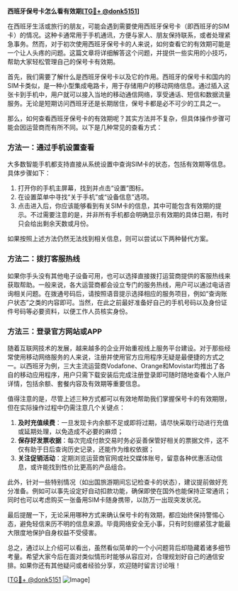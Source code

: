 **西班牙保号卡怎么看有效期[[TG💪+ @donk5151](https://t.me/s/donk5151)]**

在西班牙生活或旅行的朋友，可能会遇到需要使用西班牙保号卡（即西班牙的SIM卡）的情况。这种卡通常用于手机通讯，方便与家人、朋友保持联系，或者处理紧急事务。然而，对于初次使用西班牙保号卡的人来说，如何查看它的有效期可能是一个让人头疼的问题。这篇文章将详细解答这个问题，并提供一些实用的小技巧，帮助大家轻松管理自己的保号卡有效期。

首先，我们需要了解什么是西班牙保号卡以及它的作用。西班牙的保号卡和国内的SIM卡类似，是一种小型集成电路卡，用于存储用户的移动网络信息。通过插入这张卡到手机中，用户就可以接入当地的移动通信网络，享受通话、短信和数据流量服务。无论是短期访问西班牙还是长期居住，保号卡都是必不可少的工具之一。

那么，如何查看西班牙保号卡的有效期呢？其实方法并不复杂，但具体操作步骤可能会因运营商而有所不同。以下是几种常见的查看方式：

### 方法一：通过手机设置查看

大多数智能手机都支持直接从系统设置中查询SIM卡的状态，包括有效期等信息。具体步骤如下：

1. 打开你的手机主屏幕，找到并点击“设置”图标。
2. 在设置菜单中寻找“关于手机”或“设备信息”选项。
3. 点击进入后，你应该能够看到有关SIM卡的信息，其中可能包含有效期的提示。不过需要注意的是，并非所有手机都会明确显示有效期的具体日期，有时只会给出剩余天数或月份。

如果按照上述方法仍然无法找到相关信息，则可以尝试以下两种替代方案。

### 方法二：拨打客服热线

如果你手头没有其他电子设备可用，也可以选择直接拨打运营商提供的客服热线来获取帮助。一般来说，各大运营商都会设立专门的服务热线，用户可以通过电话咨询相关问题。在拨通号码后，请按照语音提示选择相应的服务项目，例如“查询账户状态”之类的内容即可。当然，在此之前最好准备好自己的手机号码以及身份证件号码等必要资料，以便工作人员核实身份。

### 方法三：登录官方网站或APP

随着互联网技术的发展，越来越多的企业开始重视线上服务平台建设。对于那些经常使用移动网络服务的人来说，注册并使用官方应用程序无疑是最便捷的方式之一。以西班牙为例，三大主流运营商Vodafone、Orange和Movistar均推出了各自的移动应用程序，用户只需下载安装后完成注册登录即可随时随地查看个人账户详情，包括余额、套餐内容及有效期等重要信息。

值得注意的是，尽管上述三种方式都可以有效地帮助我们掌握保号卡的有效期限，但在实际操作过程中仍需注意几个关键点：

1. **及时充值续费**：一旦发现卡内余额不足或即将过期，请尽快采取行动进行充值或延期处理，以免造成不必要的麻烦；
2. **保存好发票收据**：每次完成付款交易时务必妥善保管好相关的票据文件，这不仅有助于日后查询历史记录，还能作为维权依据；
3. **关注促销活动**：定期浏览运营商官网或社交媒体账号，留意各种优惠活动信息，或许能找到性价比更高的产品组合。

此外，针对一些特别情况（如出国旅游期间忘记检查卡的状态），建议提前做好充分准备。例如可以事先设定好自动扣款功能，确保即使在国外也能保持正常通讯；同时也可以考虑购买一张备用SIM卡随身携带，以防万一出现突发状况。

最后提醒一下，无论采用哪种方式来确认保号卡的有效期，都应始终保持警惕心态，避免轻信来历不明的信息来源。毕竟网络安全无小事，只有时刻绷紧弦才能最大限度地保护自身权益不受侵害。

总之，通过以上介绍可以看出，虽然看似简单的一个小问题背后却隐藏着诸多细节考量。希望大家今后在面对类似情形时能够从容应对，合理规划好自己的通信安排。如果你还有其他疑问或者经验分享，欢迎随时留言讨论哦！

[[TG💪+ @donk5151](https://t.me/s/donk5151) ![Image](https://i.postimg.cc/rwNCRYN7/Snipaste-2025-04-30-17-27-05.png)]